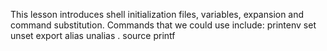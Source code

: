 This lesson introduces shell initialization files, variables, expansion and command substitution.
Commands that we could use include:
	printenv
	set
	unset
	export
	alias
	unalias
	.
	source
	printf

